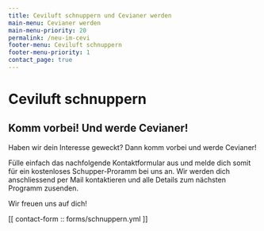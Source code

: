 ```yaml
---
title: Ceviluft schnuppern und Cevianer werden
main-menu: Cevianer werden
main-menu-priority: 20
permalink: /neu-im-cevi
footer-menu: Ceviluft schnuppern
footer-menu-priority: 1
contact_page: true
---
```


# Ceviluft schnuppern

## Komm vorbei! Und werde Cevianer!

Haben wir dein Interesse geweckt? Dann komm vorbei und werde Cevianer!

Fülle einfach das nachfolgende Kontaktformular aus und melde dich somit für ein kostenloses Schupper-Proramm bei uns an.
Wir werden dich anschliessend per Mail kontaktieren und alle Details zum nächsten Programm zusenden.

Wir freuen uns auf dich!

[[ contact-form :: forms/schnuppern.yml ]]

